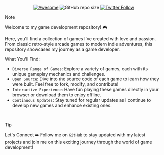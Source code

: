 <div align="center">

[![Awesome](https://awesome.re/badge.svg)](https://awesome.re)
![GitHub repo size](https://img.shields.io/github/repo-size/Pranav-Jadhav09/User-Interface)
[![Twitter Follow](https://img.shields.io/twitter/follow/Pranav_Jadhav09?style=social)](https://twitter.com/Pranav_Jadhav09)

</div>

> [!NOTE]  
> Welcome to my game development repository! 🎮

Here, you'll find a collection of games I've created with love and passion. From classic retro-style arcade games to modern indie adventures, this repository showcases my journey as a game developer.

What You'll Find:

- `Diverse Range of Games`: Explore a variety of games, each with its unique gameplay mechanics and challenges.
- `Open Source`: Dive into the source code of each game to learn how they were built. Feel free to fork, modify, and contribute!
- `Interactive Experience`: Have fun playing these games directly in your browser or download them to enjoy offline.
- `Continuous Updates`: Stay tuned for regular updates as I continue to develop new games and enhance existing ones.

<br />

> [!TIP]
> Let's Connect ➡️ Follow me on `GitHub` to stay updated with my latest projects and join me on this exciting journey through the world of game development!
